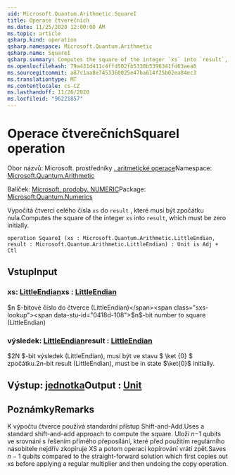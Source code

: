 ```yaml
---
uid: Microsoft.Quantum.Arithmetic.SquareI
title: Operace čtverečních
ms.date: 11/25/2020 12:00:00 AM
ms.topic: article
qsharp.kind: operation
qsharp.namespace: Microsoft.Quantum.Arithmetic
qsharp.name: SquareI
qsharp.summary: Computes the square of the integer `xs` into `result`, which must be zero initially.
ms.openlocfilehash: 79a431d411c4ffd502fb5338b5396341fd63aea8
ms.sourcegitcommit: a87c1aa8e7453360025e47ba614f25b02ea84ec3
ms.translationtype: MT
ms.contentlocale: cs-CZ
ms.lasthandoff: 11/26/2020
ms.locfileid: "96221857"
---
```

# <a name="squarei-operation"></a><span data-ttu-id="0418d-102">Operace čtverečních</span><span class="sxs-lookup"><span data-stu-id="0418d-102">SquareI operation</span></span>

<span data-ttu-id="0418d-103">Obor názvů: Microsoft. prostředníky [. aritmetické operace](xref:Microsoft.Quantum.Arithmetic)</span><span class="sxs-lookup"><span data-stu-id="0418d-103">Namespace: [Microsoft.Quantum.Arithmetic](xref:Microsoft.Quantum.Arithmetic)</span></span>

<span data-ttu-id="0418d-104">Balíček: [Microsoft. prodoby. NUMERIC](https://nuget.org/packages/Microsoft.Quantum.Numerics)</span><span class="sxs-lookup"><span data-stu-id="0418d-104">Package: [Microsoft.Quantum.Numerics](https://nuget.org/packages/Microsoft.Quantum.Numerics)</span></span>


<span data-ttu-id="0418d-105">Vypočítá čtverci celého čísla `xs` do `result` , které musí být zpočátku nula.</span><span class="sxs-lookup"><span data-stu-id="0418d-105">Computes the square of the integer `xs` into `result`, which must be zero initially.</span></span>

```qsharp
operation SquareI (xs : Microsoft.Quantum.Arithmetic.LittleEndian, result : Microsoft.Quantum.Arithmetic.LittleEndian) : Unit is Adj + Ctl
```


## <a name="input"></a><span data-ttu-id="0418d-106">Vstup</span><span class="sxs-lookup"><span data-stu-id="0418d-106">Input</span></span>

### <a name="xs--littleendian"></a><span data-ttu-id="0418d-107">xs: [LittleEndian](xref:Microsoft.Quantum.Arithmetic.LittleEndian)</span><span class="sxs-lookup"><span data-stu-id="0418d-107">xs : [LittleEndian](xref:Microsoft.Quantum.Arithmetic.LittleEndian)</span></span>

<span data-ttu-id="0418d-108">$n $-bitové číslo do čtverce (LittleEndian)</span><span class="sxs-lookup"><span data-stu-id="0418d-108">$n$-bit number to square (LittleEndian)</span></span>


### <a name="result--littleendian"></a><span data-ttu-id="0418d-109">výsledek: [LittleEndian](xref:Microsoft.Quantum.Arithmetic.LittleEndian)</span><span class="sxs-lookup"><span data-stu-id="0418d-109">result : [LittleEndian](xref:Microsoft.Quantum.Arithmetic.LittleEndian)</span></span>

<span data-ttu-id="0418d-110">$2N $-bit výsledek (LittleEndian), musí být ve stavu $ \ket {0} $ zpočátku.</span><span class="sxs-lookup"><span data-stu-id="0418d-110">$2n$-bit result (LittleEndian), must be in state $\ket{0}$ initially.</span></span>



## <a name="output--unit"></a><span data-ttu-id="0418d-111">Výstup: [jednotka](xref:microsoft.quantum.lang-ref.unit)</span><span class="sxs-lookup"><span data-stu-id="0418d-111">Output : [Unit](xref:microsoft.quantum.lang-ref.unit)</span></span>



## <a name="remarks"></a><span data-ttu-id="0418d-112">Poznámky</span><span class="sxs-lookup"><span data-stu-id="0418d-112">Remarks</span></span>

<span data-ttu-id="0418d-113">K výpočtu čtverce používá standardní přístup Shift-and-Add.</span><span class="sxs-lookup"><span data-stu-id="0418d-113">Uses a standard shift-and-add approach to compute the square.</span></span> <span data-ttu-id="0418d-114">Uloží $n-$1 qubits ve srovnání s řešením přímého přeposílání, které před použitím regulárního násobitele nejdřív zkopíruje XS a potom operaci kopírování vrátí zpět.</span><span class="sxs-lookup"><span data-stu-id="0418d-114">Saves $n-1$ qubits compared to the straight-forward solution which first copies out xs before applying a regular multiplier and then undoing the copy operation.</span></span>
